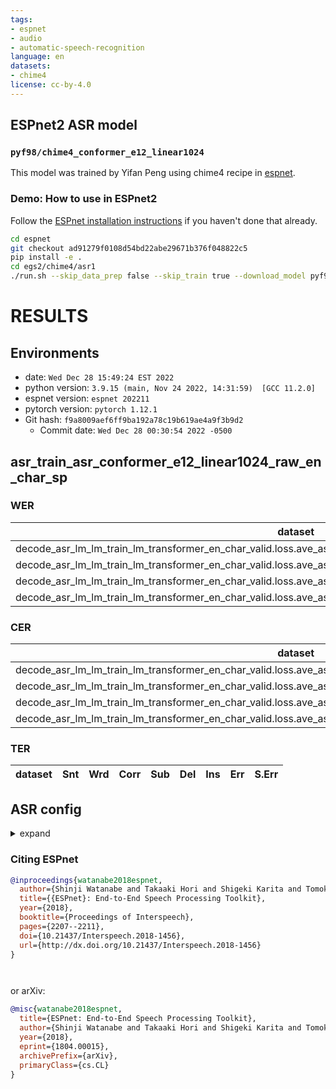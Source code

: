 ```yaml
---
tags:
- espnet
- audio
- automatic-speech-recognition
language: en
datasets:
- chime4
license: cc-by-4.0
---
```


## ESPnet2 ASR model 

### `pyf98/chime4_conformer_e12_linear1024`

This model was trained by Yifan Peng using chime4 recipe in [espnet](https://github.com/espnet/espnet/).

### Demo: How to use in ESPnet2

Follow the [ESPnet installation instructions](https://espnet.github.io/espnet/installation.html)
if you haven't done that already.

```bash
cd espnet
git checkout ad91279f0108d54bd22abe29671b376f048822c5
pip install -e .
cd egs2/chime4/asr1
./run.sh --skip_data_prep false --skip_train true --download_model pyf98/chime4_conformer_e12_linear1024
```

<!-- Generated by scripts/utils/show_asr_result.sh -->
# RESULTS
## Environments
- date: `Wed Dec 28 15:49:24 EST 2022`
- python version: `3.9.15 (main, Nov 24 2022, 14:31:59)  [GCC 11.2.0]`
- espnet version: `espnet 202211`
- pytorch version: `pytorch 1.12.1`
- Git hash: `f9a8009aef6ff9ba192a78c19b619ae4a9f3b9d2`
  - Commit date: `Wed Dec 28 00:30:54 2022 -0500`

## asr_train_asr_conformer_e12_linear1024_raw_en_char_sp
### WER

|dataset|Snt|Wrd|Corr|Sub|Del|Ins|Err|S.Err|
|---|---|---|---|---|---|---|---|---|
|decode_asr_lm_lm_train_lm_transformer_en_char_valid.loss.ave_asr_model_valid.acc.ave/dt05_real_beamformit_5mics|1640|27119|92.8|5.8|1.5|0.6|7.8|56.5|
|decode_asr_lm_lm_train_lm_transformer_en_char_valid.loss.ave_asr_model_valid.acc.ave/dt05_simu_beamformit_5mics|1640|27120|91.3|6.7|2.0|0.8|9.5|60.5|
|decode_asr_lm_lm_train_lm_transformer_en_char_valid.loss.ave_asr_model_valid.acc.ave/et05_real_beamformit_5mics|1320|21409|88.6|9.2|2.1|1.2|12.5|63.8|
|decode_asr_lm_lm_train_lm_transformer_en_char_valid.loss.ave_asr_model_valid.acc.ave/et05_simu_beamformit_5mics|1320|21416|86.5|10.4|3.1|1.3|14.8|70.9|

### CER

|dataset|Snt|Wrd|Corr|Sub|Del|Ins|Err|S.Err|
|---|---|---|---|---|---|---|---|---|
|decode_asr_lm_lm_train_lm_transformer_en_char_valid.loss.ave_asr_model_valid.acc.ave/dt05_real_beamformit_5mics|1640|160390|96.9|1.6|1.5|0.7|3.8|56.5|
|decode_asr_lm_lm_train_lm_transformer_en_char_valid.loss.ave_asr_model_valid.acc.ave/dt05_simu_beamformit_5mics|1640|160400|96.0|2.0|2.0|1.0|4.9|60.5|
|decode_asr_lm_lm_train_lm_transformer_en_char_valid.loss.ave_asr_model_valid.acc.ave/et05_real_beamformit_5mics|1320|126796|94.8|2.8|2.3|1.2|6.4|63.9|
|decode_asr_lm_lm_train_lm_transformer_en_char_valid.loss.ave_asr_model_valid.acc.ave/et05_simu_beamformit_5mics|1320|126812|93.1|3.4|3.4|1.5|8.4|70.9|

### TER

|dataset|Snt|Wrd|Corr|Sub|Del|Ins|Err|S.Err|
|---|---|---|---|---|---|---|---|---|

## ASR config

<details><summary>expand</summary>

```
config: conf/tuning/train_asr_conformer_e12_linear1024.yaml
print_config: false
log_level: INFO
dry_run: false
iterator_type: sequence
output_dir: exp/asr_train_asr_conformer_e12_linear1024_raw_en_char_sp
ngpu: 1
seed: 2022
num_workers: 4
num_att_plot: 3
dist_backend: nccl
dist_init_method: env://
dist_world_size: null
dist_rank: null
local_rank: 0
dist_master_addr: null
dist_master_port: null
dist_launcher: null
multiprocessing_distributed: false
unused_parameters: false
sharded_ddp: false
cudnn_enabled: true
cudnn_benchmark: false
cudnn_deterministic: true
collect_stats: false
write_collected_feats: false
max_epoch: 60
patience: null
val_scheduler_criterion:
- valid
- loss
early_stopping_criterion:
- valid
- loss
- min
best_model_criterion:
-   - valid
    - acc
    - max
keep_nbest_models: 10
nbest_averaging_interval: 0
grad_clip: 5.0
grad_clip_type: 2.0
grad_noise: false
accum_grad: 1
no_forward_run: false
resume: true
train_dtype: float32
use_amp: true
log_interval: null
use_matplotlib: true
use_tensorboard: true
create_graph_in_tensorboard: false
use_wandb: false
wandb_project: null
wandb_id: null
wandb_entity: null
wandb_name: null
wandb_model_log_interval: -1
detect_anomaly: false
pretrain_path: null
init_param: []
ignore_init_mismatch: false
freeze_param: []
num_iters_per_epoch: null
batch_size: 20
valid_batch_size: null
batch_bins: 15000000
valid_batch_bins: null
train_shape_file:
- exp/asr_stats_raw_en_char_sp/train/speech_shape
- exp/asr_stats_raw_en_char_sp/train/text_shape.char
valid_shape_file:
- exp/asr_stats_raw_en_char_sp/valid/speech_shape
- exp/asr_stats_raw_en_char_sp/valid/text_shape.char
batch_type: numel
valid_batch_type: null
fold_length:
- 80000
- 150
sort_in_batch: descending
sort_batch: descending
multiple_iterator: false
chunk_length: 500
chunk_shift_ratio: 0.5
num_cache_chunks: 1024
train_data_path_and_name_and_type:
-   - dump/raw/tr05_multi_noisy_si284_sp/wav.scp
    - speech
    - kaldi_ark
-   - dump/raw/tr05_multi_noisy_si284_sp/text
    - text
    - text
valid_data_path_and_name_and_type:
-   - dump/raw/dt05_multi_isolated_1ch_track/wav.scp
    - speech
    - kaldi_ark
-   - dump/raw/dt05_multi_isolated_1ch_track/text
    - text
    - text
allow_variable_data_keys: false
max_cache_size: 0.0
max_cache_fd: 32
valid_max_cache_size: null
optim: adam
optim_conf:
    lr: 0.001
    weight_decay: 1.0e-06
scheduler: warmuplr
scheduler_conf:
    warmup_steps: 25000
token_list:
- <blank>
- <unk>
- <space>
- E
- T
- A
- N
- I
- O
- S
- R
- H
- L
- D
- C
- U
- M
- P
- F
- G
- Y
- W
- B
- V
- K
- .
- X
- ''''
- J
- Q
- Z
- ','
- '-'
- '"'
- <NOISE>
- '*'
- ':'
- (
- )
- '?'
- '&'
- ;
- '!'
- /
- '{'
- '}'
- '1'
- '2'
- '0'
- $
- '8'
- '9'
- '6'
- '3'
- '5'
- '7'
- '4'
- '~'
- '`'
- _
- <*IN*>
- <*MR.*>
- \
- ^
- <sos/eos>
init: null
input_size: null
ctc_conf:
    dropout_rate: 0.0
    ctc_type: builtin
    reduce: true
    ignore_nan_grad: null
    zero_infinity: true
joint_net_conf: null
use_preprocessor: true
token_type: char
bpemodel: null
non_linguistic_symbols: data/nlsyms.txt
cleaner: null
g2p: null
speech_volume_normalize: null
rir_scp: null
rir_apply_prob: 1.0
noise_scp: null
noise_apply_prob: 1.0
noise_db_range: '13_15'
short_noise_thres: 0.5
frontend: default
frontend_conf:
    n_fft: 512
    win_length: 400
    hop_length: 160
    fs: 16k
specaug: specaug
specaug_conf:
    apply_time_warp: true
    time_warp_window: 5
    time_warp_mode: bicubic
    apply_freq_mask: true
    freq_mask_width_range:
    - 0
    - 27
    num_freq_mask: 2
    apply_time_mask: true
    time_mask_width_ratio_range:
    - 0.0
    - 0.05
    num_time_mask: 2
normalize: global_mvn
normalize_conf:
    stats_file: exp/asr_stats_raw_en_char_sp/train/feats_stats.npz
model: espnet
model_conf:
    ctc_weight: 0.3
    lsm_weight: 0.1
    length_normalized_loss: false
preencoder: null
preencoder_conf: {}
encoder: conformer
encoder_conf:
    output_size: 256
    attention_heads: 4
    linear_units: 1024
    num_blocks: 12
    dropout_rate: 0.1
    positional_dropout_rate: 0.1
    attention_dropout_rate: 0.1
    input_layer: conv2d
    normalize_before: true
    macaron_style: true
    rel_pos_type: latest
    pos_enc_layer_type: rel_pos
    selfattention_layer_type: rel_selfattn
    activation_type: swish
    use_cnn_module: true
    cnn_module_kernel: 31
postencoder: null
postencoder_conf: {}
decoder: transformer
decoder_conf:
    attention_heads: 4
    linear_units: 2048
    num_blocks: 6
    dropout_rate: 0.1
    positional_dropout_rate: 0.1
    self_attention_dropout_rate: 0.1
    src_attention_dropout_rate: 0.1
preprocessor: default
preprocessor_conf: {}
required:
- output_dir
- token_list
version: '202211'
distributed: false
```

</details>



### Citing ESPnet

```BibTex
@inproceedings{watanabe2018espnet,
  author={Shinji Watanabe and Takaaki Hori and Shigeki Karita and Tomoki Hayashi and Jiro Nishitoba and Yuya Unno and Nelson Yalta and Jahn Heymann and Matthew Wiesner and Nanxin Chen and Adithya Renduchintala and Tsubasa Ochiai},
  title={{ESPnet}: End-to-End Speech Processing Toolkit},
  year={2018},
  booktitle={Proceedings of Interspeech},
  pages={2207--2211},
  doi={10.21437/Interspeech.2018-1456},
  url={http://dx.doi.org/10.21437/Interspeech.2018-1456}
}




```

or arXiv:

```bibtex
@misc{watanabe2018espnet,
  title={ESPnet: End-to-End Speech Processing Toolkit}, 
  author={Shinji Watanabe and Takaaki Hori and Shigeki Karita and Tomoki Hayashi and Jiro Nishitoba and Yuya Unno and Nelson Yalta and Jahn Heymann and Matthew Wiesner and Nanxin Chen and Adithya Renduchintala and Tsubasa Ochiai},
  year={2018},
  eprint={1804.00015},
  archivePrefix={arXiv},
  primaryClass={cs.CL}
}
```
